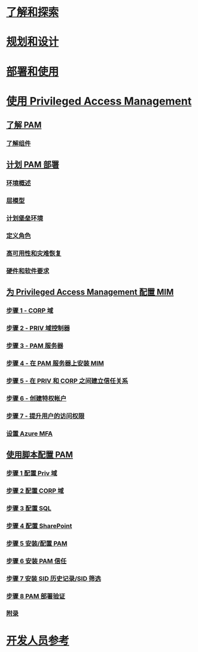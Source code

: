 # [了解和探索](/microsoft-identity-manager/understand-explore/microsoft-identity-manager-2016)
# [规划和设计](/microsoft-identity-manager/plan-design/microsoft-identity-manager-2016-supported-platforms)
# [部署和使用](/microsoft-identity-manager/deploy-use/microsoft-identity-manager-deploy)
# [使用 Privileged Access Management](privileged-identity-management-for-active-directory-domain-services.md)
## [了解 PAM](privileged-identity-management-for-active-directory-domain-services.md)
### [了解组件](principles-of-operation.md)
## [计划 PAM 部署](environment-overview.md)
### [环境概述](environment-overview.md)
### [层模型](tier-model-for-partitioning-administrative-privileges.md)
### [计划堡垒环境](planning-bastion-environment.md)
### [定义角色](defining-roles-for-pam.md)
### [高可用性和灾难恢复](high-availability-disaster-recovery-considerations-bastion-environment.md)
### [硬件和软件要求](hardware-software-requirements.md)
## [为 Privileged Access Management 配置 MIM](configuring-mim-environment-for-pam.md)
### [步骤 1 - CORP 域](step-1-prepare-corp-domain.md)
### [步骤 2 - PRIV 域控制器](step-2-prepare-priv-domain-controller.md)
### [步骤 3 - PAM 服务器](step-3-prepare-pam-server.md)
### [步骤 4 - 在 PAM 服务器上安装 MIM](step-4-install-mim-components-on-pam-server.md)
### [步骤 5 - 在 PRIV 和 CORP 之间建立信任关系](step-5-establish-trust-between-priv-corp-forests.md)
### [步骤 6 - 创建特权帐户](step-6-transition-group-to-pam.md)
### [步骤 7 - 提升用户的访问权限](step-7-elevate-user-access.md)
### [设置 Azure MFA](use-azure-mfa-for-activation.md)
## [使用脚本配置 PAM](sp1-pam-configure-using-scripts.md)
### [步骤 1 配置 Priv 域](sp1-step1-configuring-priv-domain.md)
### [步骤 2 配置 CORP 域](sp1-step2-configuring-corp-domain.md)
### [步骤 3 配置 SQL](sp1-step3-installing-configuring-sql.md)
### [步骤 4 配置 SharePoint](sp1-step4-configuring-sharepoint.md)
### [步骤 5 安装/配置 PAM](sp1-step5-configuring-pam.md)
### [步骤 6 安装 PAM 信任](sp1-step6-setup-pam-trust.md)
### [步骤 7 安装 SID 历史记录/SID 筛选](sp1-step7-setup-sidhistory-sidfiltering.md)
### [步骤 8 PAM 部署验证](sp1-step8-pam-deployment-verification.md)
### [附录](sp1-pam-deployment-addendum.md)
# [开发人员参考](/microsoft-identity-manager/reference/microsoft-identity-manager-2016-developer-reference)


<!--HONumber=Jan17_HO1-->


